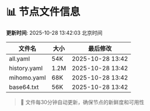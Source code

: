 # 📊 节点文件信息

**更新时间**: 2025-10-28 13:42:03 北京时间

| 文件名 | 大小 | 最后修改 |
|--------|------|----------|
| all.yaml | 54K | 2025-10-28 13:42 |
| history.yaml | 1.2M | 2025-10-28 13:42 |
| mihomo.yaml | 68K | 2025-10-28 13:42 |
| base64.txt | 56K | 2025-10-28 13:42 |

> 🔄 文件每30分钟自动更新，确保节点的新鲜度和可用性
